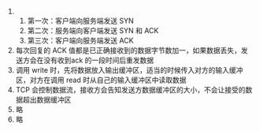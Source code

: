 1.  
   1. 第一次：客户端向服务端发送 SYN
   2. 第二次：服务端向客户端发送 SYN 和 ACK
   3. 第三次：客户端向服务端发送 ACK
2. 每次回复的 ACK 值都是已正确接收到的数据字节数加一，如果数据丢失，发送方会在没有收到ack 的一段时间后重发数据
3. 调用 write 时，先将数据放入输出缓冲区，适当的时候传入对方的输入缓冲区，对方在调用 read 时从自己的输入缓冲区中读取数据
4. TCP 会控制数据流，接收方会告知发送方数据缓冲区的大小，不会让接受的数据超出数据缓冲区
5. 略
6. 略

